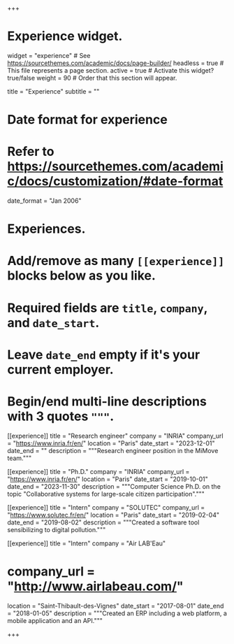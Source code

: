 +++
# Experience widget.
widget = "experience"  # See https://sourcethemes.com/academic/docs/page-builder/
headless = true  # This file represents a page section.
active = true  # Activate this widget? true/false
weight = 90  # Order that this section will appear.

title = "Experience"
subtitle = ""

# Date format for experience
#   Refer to https://sourcethemes.com/academic/docs/customization/#date-format
date_format = "Jan 2006"

# Experiences.
#   Add/remove as many `[[experience]]` blocks below as you like.
#   Required fields are `title`, `company`, and `date_start`.
#   Leave `date_end` empty if it's your current employer.
#   Begin/end multi-line descriptions with 3 quotes `"""`.

[[experience]]
  title = "Research engineer"
  company = "INRIA"
  company_url = "https://www.inria.fr/en/"
  location = "Paris"
  date_start = "2023-12-01"
  date_end = ""
  description = """Research engineer position in the MiMove team."""

[[experience]]
  title = "Ph.D."
  company = "INRIA"
  company_url = "https://www.inria.fr/en/"
  location = "Paris"
  date_start = "2019-10-01"
  date_end = "2023-11-30"
  description = """Computer Science Ph.D. on the topic "Collaborative systems for large-scale citizen participation"."""

[[experience]]
  title = "Intern"
  company = "SOLUTEC"
  company_url = "https://www.solutec.fr/en/"
  location = "Paris"
  date_start = "2019-02-04"
  date_end = "2019-08-02"
  description = """Created a software tool sensibilizing to digital pollution."""

[[experience]]
  title = "Intern"
  company = "Air LAB'Eau"
  # company_url = "http://www.airlabeau.com/"
  location = "Saint-Thibault-des-Vignes"
  date_start = "2017-08-01"
  date_end = "2018-01-05"
  description = """Created an ERP including a web platform, a mobile application and an API."""
  
+++
